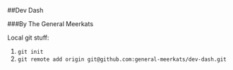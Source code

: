##Dev Dash

###By The General Meerkats

Local git stuff:

1.  `git init`
2.  `git remote add origin git@github.com:general-meerkats/dev-dash.git`
